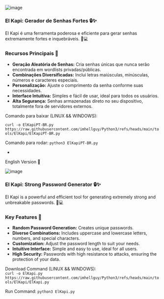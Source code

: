 ![image](https://github.com/user-attachments/assets/471c0a75-e758-48f7-b0ae-373fb7b6381a)

### El Kapi: Gerador de Senhas Fortes 🔒✨

El Kapi é uma ferramenta poderosa e eficiente para gerar senhas extremamente fortes e inquebráveis. 💪💻

### Recursos Principais 🌟

- **Geração Aleatória de Senhas:** Cria senhas únicas que nunca serão encontrada em wordlists privadas/públicas.
- **Combinações Diversificadas:** Inclui letras maiúsculas, minúsculas, números e caracteres especiais.
- **Personalização:** Ajuste o comprimento da senha conforme suas necessidades.
- **Interface Intuitiva:** Simples e fácil de usar, ideal para todos os usuários.
- **Alta Segurança:** Senhas armazenadas direto no seu dispositivo, totalmente fora de servidores externos.

 Comando para baixar (LINUX && WINDOWS): 
 
```curl -o ElKapiPT-BR.py https://raw.githubusercontent.com/imhellguy/Python3/refs/heads/main/tools/ElKapi/ElKapiPT-BR.py```

Comando para rodar:
```python3 ElKapiPT-BR.py```

-
English Version 💫

![image](https://github.com/user-attachments/assets/030e2f4a-f21c-413f-b4fa-2509ba489855)

### El Kapi: Strong Password Generator 🔒✨

El Kapi is a powerful and efficient tool for generating extremely strong and unbreakable passwords. 💪💻

### Key Features 🌟

- **Random Password Generation:** Creates unique passwords.
- **Diverse Combinations:** Includes uppercase and lowercase letters, numbers, and special characters.
- **Customization:** Adjust the password length to suit your needs.
- **Intuitive Interface:** Simple and easy to use, ideal for all users.
- **High Security:** Passwords with high resistance to attacks, ensuring the protection of your data.


Download Command (LINUX && WINDOWS):  
```curl -o ElKapi.py https://raw.githubusercontent.com/imhellguy/Python3/refs/heads/main/tools/ElKapi/ElKapi.py```

Run Command: ```python3 ElKapi.py```


